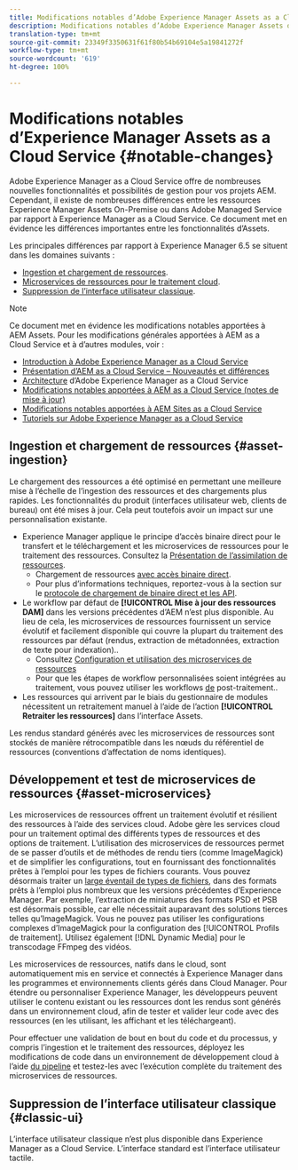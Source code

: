 ```yaml
---
title: Modifications notables d’Adobe Experience Manager Assets as a Cloud Service
description: Modifications notables d’Adobe Experience Manager Assets dans AEM Cloud Service par rapport à Adobe Experience Manager 6.5.
translation-type: tm+mt
source-git-commit: 23349f3350631f61f80b54b69104e5a19841272f
workflow-type: tm+mt
source-wordcount: '619'
ht-degree: 100%

---
```



# Modifications notables d’Experience Manager Assets as a Cloud Service {#notable-changes}

Adobe Experience Manager as a Cloud Service offre de nombreuses nouvelles fonctionnalités et possibilités de gestion pour vos projets AEM. Cependant, il existe de nombreuses différences entre les ressources Experience Manager Assets On-Premise ou dans Adobe Managed Service par rapport à Experience Manager as a Cloud Service. Ce document met en évidence les différences importantes entre les fonctionnalités d’Assets.

Les principales différences par rapport à Experience Manager 6.5 se situent dans les domaines suivants :

* [Ingestion et chargement de ressources](#asset-ingestion).
* [Microservices de ressources pour le traitement cloud](#asset-microservices).
* [Suppression de l’interface utilisateur classique](#classic-ui).

>[!NOTE]
>
>Ce document met en évidence les modifications notables apportées à AEM Assets. Pour les modifications générales apportées à AEM as a Cloud Service et à d’autres modules, voir :
>
>* [Introduction à Adobe Experience Manager as a Cloud Service](/help/overview/introduction.md)
>* [Présentation d’AEM as a Cloud Service – Nouveautés et différences](/help/overview/what-is-new-and-different.md)
>* [Architecture](/help/core-concepts/architecture.md) d’Adobe Experience Manager as a Cloud Service
>* [Modifications notables apportées à AEM as a Cloud Service (notes de mise à jour)](/help/release-notes/aem-cloud-changes.md)
>* [Modifications notables apportées à AEM Sites as a Cloud Service](/help/sites-cloud/sites-cloud-changes.md)
>* [Tutoriels sur Adobe Experience Manager as a Cloud Service](https://docs.adobe.com/content/help/en/experience-manager-learn/cloud-service/overview.html)


## Ingestion et chargement de ressources {#asset-ingestion}

Le chargement des ressources a été optimisé en permettant une meilleure mise à l’échelle de l’ingestion des ressources et des chargements plus rapides. Les fonctionnalités du produit (interfaces utilisateur web, clients de bureau) ont été mises à jour. Cela peut toutefois avoir un impact sur une personnalisation existante.

* Experience Manager applique le principe d’accès binaire direct pour le transfert et le téléchargement et les microservices de ressources pour le traitement des ressources. Consultez la [Présentation de l’assimilation de ressources](/help/assets/asset-microservices-overview.md).
   * Chargement de ressources [avec accès binaire direct](/help/assets/asset-microservices-overview.md#asset-upload-with-direct-binary-access).
   * Pour plus d’informations techniques, reportez-vous à la section sur le [protocole de chargement de binaire direct et les API](/help/assets/developer-reference-material-apis.md#overview-binary-upload).
* Le workflow par défaut de **[!UICONTROL Mise à jour des ressources DAM]** dans les versions précédentes d’AEM n’est plus disponible. Au lieu de cela, les microservices de ressources fournissent un service évolutif et facilement disponible qui couvre la plupart du traitement des ressources par défaut (rendus, extraction de métadonnées, extraction de texte pour indexation)..
   * Consultez [Configuration et utilisation des microservices de ressources](/help/assets/asset-microservices-configure-and-use.md)
   * Pour que les étapes de workflow personnalisées soient intégrées au traitement, vous pouvez utiliser les workflows [de](/help/assets/asset-microservices-configure-and-use.md#post-processing-workflows) post-traitement..
* Les ressources qui arrivent par le biais du gestionnaire de modules nécessitent un retraitement manuel à l’aide de l’action **[!UICONTROL Retraiter les ressources]** dans l’interface Assets.

Les rendus standard générés avec les microservices de ressources sont stockés de manière rétrocompatible dans les nœuds du référentiel de ressources (conventions d’affectation de noms identiques).

## Développement et test de microservices de ressources {#asset-microservices}

Les microservices de ressources offrent un traitement évolutif et résilient des ressources à l’aide des services cloud. Adobe gère les services cloud pour un traitement optimal des différents types de ressources et des options de traitement. L’utilisation des microservices de ressources permet de se passer d’outils et de méthodes de rendu tiers (comme ImageMagick) et de simplifier les configurations, tout en fournissant des fonctionnalités prêtes à l’emploi pour les types de fichiers courants. Vous pouvez désormais traiter un [large éventail de types de fichiers](/help/assets/file-format-support.md), dans des formats prêts à l’emploi plus nombreux que les versions précédentes d’Experience Manager. Par exemple, l’extraction de miniatures des formats PSD et PSB est désormais possible, car elle nécessitait auparavant des solutions tierces telles qu’ImageMagick. Vous ne pouvez pas utiliser les configurations complexes d’ImageMagick pour la configuration des [!UICONTROL Profils de traitement]. Utilisez également [!DNL Dynamic Media] pour le transcodage FFmpeg des vidéos.

Les microservices de ressources, natifs dans le cloud, sont automatiquement mis en service et connectés à Experience Manager dans les programmes et environnements clients gérés dans Cloud Manager. Pour étendre ou personnaliser Experience Manager, les développeurs peuvent utiliser le contenu existant ou les ressources dont les rendus sont générés dans un environnement cloud, afin de tester et valider leur code avec des ressources (en les utilisant, les affichant et les téléchargeant).

Pour effectuer une validation de bout en bout du code et du processus, y compris l’ingestion et le traitement des ressources, déployez les modifications de code dans un environnement de développement cloud à l’aide [du pipeline](/help/implementing/cloud-manager/configure-pipeline.md) et testez-les avec l’exécution complète du traitement des microservices de ressources.

## Suppression de l’interface utilisateur classique {#classic-ui}

L’interface utilisateur classique n’est plus disponible dans Experience Manager as a Cloud Service. L’interface standard est l’interface utilisateur tactile.

